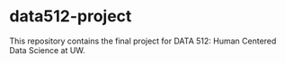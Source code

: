 # data512-project
This repository contains the final project for DATA 512: Human Centered Data Science at UW.
